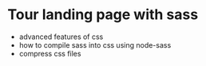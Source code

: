 # Tour landing page with sass

- advanced features of css
- how to compile sass into css using node-sass
- compress css files
